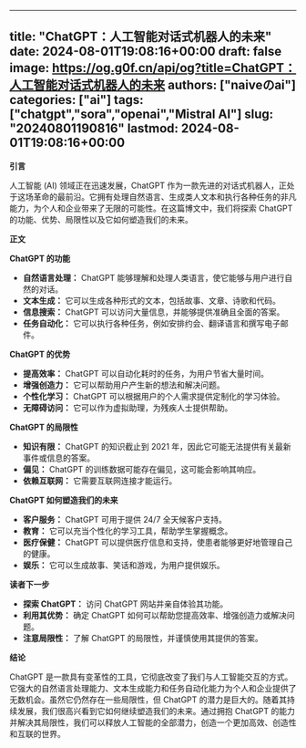 
---
title: "ChatGPT：人工智能对话式机器人的未来"
date: 2024-08-01T19:08:16+00:00
draft: false
image: https://og.g0f.cn/api/og?title=ChatGPT：人工智能对话式机器人的未来
authors: ["naiveのai"]
categories: ["ai"]
tags: ["chatgpt","sora","openai","Mistral AI"]
slug: "20240801190816"
lastmod: 2024-08-01T19:08:16+00:00
---
**引言**

人工智能 (AI) 领域正在迅速发展，ChatGPT 作为一款先进的对话式机器人，正处于这场革命的最前沿。它拥有处理自然语言、生成类人文本和执行各种任务的非凡能力，为个人和企业带来了无限的可能性。在这篇博文中，我们将探索 ChatGPT 的功能、优势、局限性以及它如何塑造我们的未来。

**正文**

**ChatGPT 的功能**

* **自然语言处理：** ChatGPT 能够理解和处理人类语言，使它能够与用户进行自然的对话。
* **文本生成：** 它可以生成各种形式的文本，包括故事、文章、诗歌和代码。
* **信息搜索：** ChatGPT 可以访问大量信息，并能够提供准确且全面的答案。
* **任务自动化：** 它可以执行各种任务，例如安排约会、翻译语言和撰写电子邮件。

**ChatGPT 的优势**

* **提高效率：** ChatGPT 可以自动化耗时的任务，为用户节省大量时间。
* **增强创造力：** 它可以帮助用户产生新的想法和解决问题。
* **个性化学习：** ChatGPT 可以根据用户的个人需求提供定制化的学习体验。
* **无障碍访问：** 它可以作为虚拟助理，为残疾人士提供帮助。

**ChatGPT 的局限性**

* **知识有限：** ChatGPT 的知识截止到 2021 年，因此它可能无法提供有关最新事件或信息的答案。
* **偏见：** ChatGPT 的训练数据可能存在偏见，这可能会影响其响应。
* **依赖互联网：** 它需要互联网连接才能运行。

**ChatGPT 如何塑造我们的未来**

* **客户服务：** ChatGPT 可用于提供 24/7 全天候客户支持。
* **教育：** 它可以充当个性化的学习工具，帮助学生掌握概念。
* **医疗保健：** ChatGPT 可以提供医疗信息和支持，使患者能够更好地管理自己的健康。
* **娱乐：** 它可以生成故事、笑话和游戏，为用户提供娱乐。

**读者下一步**

* **探索 ChatGPT：** 访问 ChatGPT 网站并亲自体验其功能。
* **利用其优势：** 确定 ChatGPT 如何可以帮助您提高效率、增强创造力或解决问题。
* **注意局限性：** 了解 ChatGPT 的局限性，并谨慎使用其提供的答案。

**结论**

ChatGPT 是一款具有变革性的工具，它彻底改变了我们与人工智能交互的方式。它强大的自然语言处理能力、文本生成能力和任务自动化能力为个人和企业提供了无数机会。虽然它仍然存在一些局限性，但 ChatGPT 的潜力是巨大的。随着其持续发展，我们很高兴看到它如何继续塑造我们的未来。通过拥抱 ChatGPT 的能力并解决其局限性，我们可以释放人工智能的全部潜力，创造一个更加高效、创造性和互联的世界。